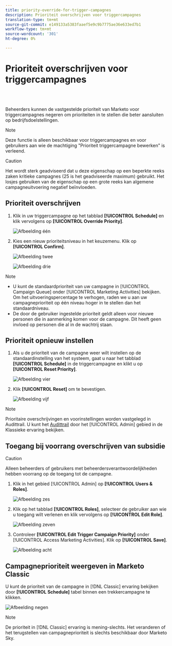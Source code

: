 ```yaml
---
title: priority-override-for-trigger-campagnes
description: Prioriteit overschrijven voor triggercampagnes
translation-type: tm+mt
source-git-commit: e149133a5383faaef5e9c9b7775ae36e633ed7b1
workflow-type: tm+mt
source-wordcount: '301'
ht-degree: 0%

---
```



# Prioriteit overschrijven voor triggercampagnes

<br> 

Beheerders kunnen de vastgestelde prioriteit van Marketo voor triggercampagnes negeren om prioriteiten in te stellen die beter aansluiten op bedrijfsdoelstellingen.

>[!NOTE]
>
>Deze functie is alleen beschikbaar voor triggercampagnes en voor gebruikers aan wie de machtiging &quot;Prioriteit triggercampagne bewerken&quot; is verleend.

>[!CAUTION]
>
>Het wordt sterk geadviseerd dat u deze eigenschap op een beperkte reeks zaken kritieke campagnes (25 is het geadviseerde maximum) gebruikt. Het losjes gebruiken van de eigenschap op een grote reeks kan algemene campagneuitvoering negatief beïnvloeden.

## Prioriteit overschrijven

1. Klik in uw triggercampagne op het tabblad **[!UICONTROL Schedule]** en klik vervolgens op **[!UICONTROL Override Priority]**.

   ![Afbeelding één](/help/sky/assets/smart-campaigns/priority-override-for-trigger-campaigns/priority-override-for-trigger-campaigns-1.png)

1. Kies een nieuw prioriteitsniveau in het keuzemenu. Klik op **[!UICONTROL Confirm]**.

   ![Afbeelding twee](/help/sky/assets/smart-campaigns/priority-override-for-trigger-campaigns/priority-override-for-trigger-campaigns-2.png)

   ![Afbeelding drie](/help/sky/assets/smart-campaigns/priority-override-for-trigger-campaigns/priority-override-for-trigger-campaigns-3.png)

>[!NOTE]
>
>* U kunt de standaardprioriteit van uw campagne in [!UICONTROL Campaign Queue] onder [!UICONTROL Marketing Activities] bekijken. Om het uitvoeringspercentage te verhogen, raden we u aan uw campagneprioriteit op één niveau hoger in te stellen dan het standaardniveau.
>* De door de gebruiker ingestelde prioriteit geldt alleen voor nieuwe personen die in aanmerking komen voor de campagne. Dit heeft geen invloed op personen die al in de wachtrij staan.


## Prioriteit opnieuw instellen

1. Als u de prioriteit van de campagne weer wilt instellen op de standaardinstelling van het systeem, gaat u naar het tabblad **[!UICONTROL Schedule]** in de triggercampagne en klikt u op **[!UICONTROL Reset Priority]**.

   ![Afbeelding vier](/help/sky/assets/smart-campaigns/priority-override-for-trigger-campaigns/priority-override-for-trigger-campaigns-4.png)

1. Klik **[!UICONTROL Reset]** om te bevestigen.

   ![Afbeelding vijf](/help/sky/assets/smart-campaigns/priority-override-for-trigger-campaigns/priority-override-for-trigger-campaigns-5.png)

>[!NOTE]
>
>Prioritaire overschrijvingen en voorinstellingen worden vastgelegd in Audittrail. U kunt het [Audittrail](https://docs.marketo.com/x/GZ2t) door het [!UICONTROL Admin] gebied in de Klassieke ervaring bekijken.

## Toegang bij voorrang overschrijven van subsidie

>[!CAUTION]
>
>Alleen beheerders of gebruikers met beheerdersverantwoordelijkheden hebben voorrang op de toegang tot de campagne.

1. Klik in het gebied [!UICONTROL Admin] op **[!UICONTROL Users & Roles]**.

   ![Afbeelding zes](/help/sky/assets/smart-campaigns/priority-override-for-trigger-campaigns/priority-override-for-trigger-campaigns-6.png)

1. Klik op het tabblad **[!UICONTROL Roles]**, selecteer de gebruiker aan wie u toegang wilt verlenen en klik vervolgens op **[!UICONTROL Edit Role]**.

   ![Afbeelding zeven](/help/sky/assets/smart-campaigns/priority-override-for-trigger-campaigns/priority-override-for-trigger-campaigns-7.png)

1. Controleer **[!UICONTROL Edit Trigger Campaign Priority]** onder [!UICONTROL Access Marketing Activities]. Klik op **[!UICONTROL Save]**.

   ![Afbeelding acht](/help/sky/assets/smart-campaigns/priority-override-for-trigger-campaigns/priority-override-for-trigger-campaigns-8.png)

## Campagneprioriteit weergeven in Marketo Classic

U kunt de prioriteit van de campagne in [!DNL Classic] ervaring bekijken door **[!UICONTROL Schedule]** tabel binnen een trekkercampagne te klikken.

![Afbeelding negen](/help/sky/assets/smart-campaigns/priority-override-for-trigger-campaigns/priority-override-for-trigger-campaigns-9.png)

>[!NOTE]
>
>De prioriteit in [!DNL Classic] ervaring is mening-slechts. Het veranderen of het terugstellen van campagneprioriteit is slechts beschikbaar door Marketo Sky.
